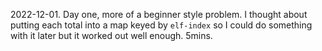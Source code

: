 2022-12-01.  Day one, more of a beginner style problem.  I thought about putting each total into a map keyed by `elf-index` so I could do something with it later but it worked out well enough.  5mins.